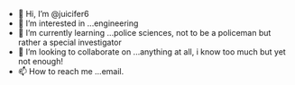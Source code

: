 - 👋 Hi, I’m @juicifer6
- 👀 I’m interested in ...engineering
- 🌱 I’m currently learning ...police sciences, not to be a policeman but rather a special investigator
- 💞️ I’m looking to collaborate on ...anything at all, i know too much but yet not enough!
- 📫 How to reach me ...email.

<!---
juicifer6/juicifer6 is a ✨ special ✨ repository because its `README.md` (this file) appears on your GitHub profile.
You can click the Preview link to take a look at your changes.
--->
